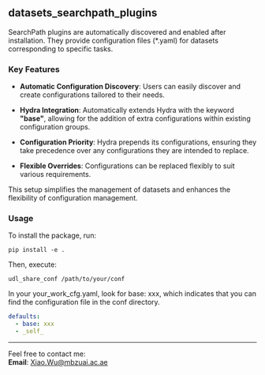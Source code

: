 ## datasets_searchpath_plugins

SearchPath plugins are automatically discovered and enabled after installation. They provide configuration files (*.yaml) for datasets corresponding to specific tasks.

### Key Features

- **Automatic Configuration Discovery**: Users can easily discover and create configurations tailored to their needs.

- **Hydra Integration**: Automatically extends Hydra with the keyword **"base"**, allowing for the addition of extra configurations within existing configuration groups.

- **Configuration Priority**: Hydra prepends its configurations, ensuring they take precedence over any configurations they are intended to replace.

- **Flexible Overrides**: Configurations can be replaced flexibly to suit various requirements.

This setup simplifies the management of datasets and enhances the flexibility of configuration management.


### Usage
To install the package, run:
```
pip install -e .
```

Then, execute:

```
udl_share_conf /path/to/your/conf
```

In your your_work_cfg.yaml, look for base: xxx, which indicates that you can find the configuration file in the conf directory.

```yaml
defaults:
  - base: xxx
  - _self_
```


---

Feel free to contact me:  
**Email**: [Xiao.Wu@mbzuai.ac.ae](mailto:Xiao.Wu@mbzuai.ac.ae)